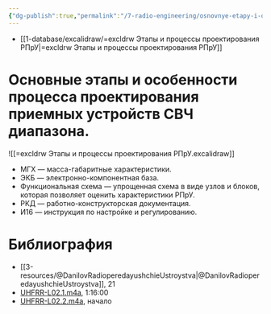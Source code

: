 ```yaml
---
{"dg-publish":true,"permalink":"/7-radio-engineering/osnovnye-etapy-i-osobennosti-proczessa-proektirovaniya-priemnyh-ustrojstv-sv-ch-diapazona/","title":"Основные этапы и особенности процесса проектирования приемных устройств СВЧ диапазона."}
---
```



- [[1-database/excalidraw/=excldrw Этапы и процессы проектирования РПрУ\|=excldrw Этапы и процессы проектирования РПрУ]]

# Основные этапы и особенности процесса проектирования приемных устройств СВЧ диапазона.

![[=excldrw Этапы и процессы проектирования РПрУ.excalidraw]]

- МГХ — масса-габаритные характеристики.
- ЭКБ — электронно-компонентная база.
- Функциональная схема — упрощенная схема в виде узлов и блоков, которая позволяет оценить характеристики РПрУ.
- РКД — работно-конструкторская документация.
- И16 — инструкция по настройке и регулированию.

# Библиография

- [[3-resources/@DanilovRadioperedayushchieUstroystva\|@DanilovRadioperedayushchieUstroystva]], 21
- [UHFRR-L02.1.m4a](file:///C:%5CUsers%5CMojo%5CiCloudDrive%5C_university%5CDanilov%5Clecture-recording%5CUHFRR-L02.1.m4a), 1:16:00
- [UHFRR-L02.2.m4a](file:///C:%5CUsers%5CMojo%5CiCloudDrive%5C_university%5CDanilov%5Clecture-recording%5CUHFRR-L02.2.m4a), начало
